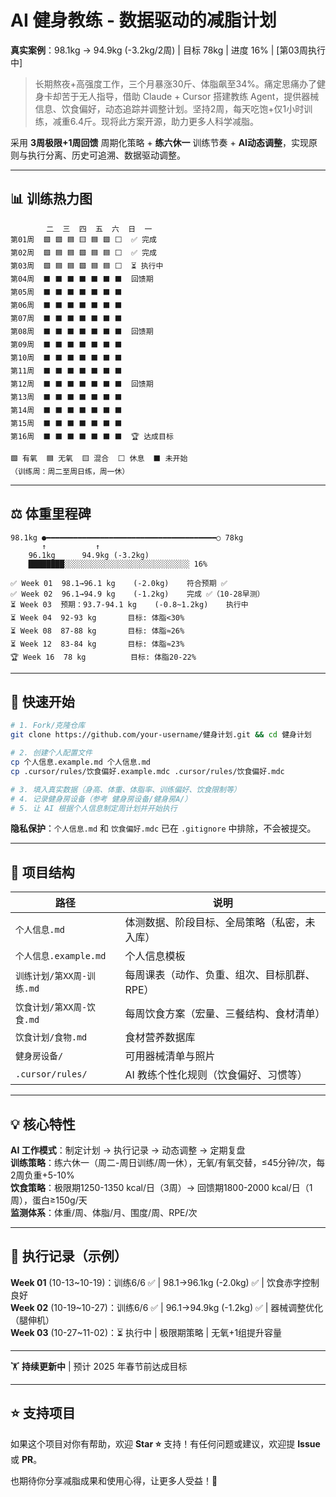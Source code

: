# AI 健身教练 - 数据驱动的减脂计划

**真实案例**：98.1kg → 94.9kg (-3.2kg/2周) | 目标 78kg | 进度 16% | [第03周执行中]

> 长期熬夜+高强度工作，三个月暴涨30斤、体脂飙至34%。痛定思痛办了健身卡却苦于无人指导，借助 Claude + Cursor 搭建教练 Agent，提供器械信息、饮食偏好，动态追踪并调整计划。坚持2周，每天吃饱+仅1小时训练，减重6.4斤。现将此方案开源，助力更多人科学减脂。

采用 **3周极限+1周回馈** 周期化策略 + **练六休一** 训练节奏 + **AI动态调整**，实现原则与执行分离、历史可追溯、数据驱动调整。

---

## 📊 训练热力图

```
        二  三  四  五  六  日  一
第01周  🟩 🟩 🟦 🟨 🟦 🟩 ⬜  ✅ 完成
第02周  🟩 🟦 🟦 🟩 🟦 🟦 ⬜  ✅ 完成
第03周  🟩 🟦 🟦 🟩 🟦 🟦 ⬜  ⏳ 执行中
第04周  ⬛ ⬛ ⬛ ⬛ ⬛ ⬛ ⬛  回馈期
第05周  ⬛ ⬛ ⬛ ⬛ ⬛ ⬛ ⬛  
第06周  ⬛ ⬛ ⬛ ⬛ ⬛ ⬛ ⬛  
第07周  ⬛ ⬛ ⬛ ⬛ ⬛ ⬛ ⬛  
第08周  ⬛ ⬛ ⬛ ⬛ ⬛ ⬛ ⬛  回馈期
第09周  ⬛ ⬛ ⬛ ⬛ ⬛ ⬛ ⬛  
第10周  ⬛ ⬛ ⬛ ⬛ ⬛ ⬛ ⬛  
第11周  ⬛ ⬛ ⬛ ⬛ ⬛ ⬛ ⬛  
第12周  ⬛ ⬛ ⬛ ⬛ ⬛ ⬛ ⬛  回馈期
第13周  ⬛ ⬛ ⬛ ⬛ ⬛ ⬛ ⬛  
第14周  ⬛ ⬛ ⬛ ⬛ ⬛ ⬛ ⬛  
第15周  ⬛ ⬛ ⬛ ⬛ ⬛ ⬛ ⬛  
第16周  ⬛ ⬛ ⬛ ⬛ ⬛ ⬛ ⬛  🏆 达成目标

🟩 有氧  🟦 无氧  🟨 混合  ⬜ 休息  ⬛ 未开始
（训练周：周二至周日练，周一休）
```

---

## ⚖️ 体重里程碑

```
98.1kg ●━━━━━━━━━━━━━━━━━━━━━━━━━━━━━━━━━━━━━━○ 78kg
       ↑           ↑      
    96.1kg      94.9kg (-3.2kg)
    ████████░░░░░░░░░░░░░░░░░░░░░░░░░░░░ 16%

✅ Week 01  98.1→96.1 kg    (-2.0kg)    符合预期 ✅
✅ Week 02  96.1→94.9 kg    (-1.2kg)    完成 ✅（10-28早测）
⏳ Week 03  预期：93.7-94.1 kg    (-0.8~1.2kg)    执行中
⏳ Week 04  92-93 kg       目标: 体脂<30%
⏳ Week 08  87-88 kg       目标: 体脂≈26%
⏳ Week 12  83-84 kg       目标: 体脂≈23%
🏆 Week 16  78 kg          目标: 体脂20-22%
```

---

## 🚀 快速开始

```bash
# 1. Fork/克隆仓库
git clone https://github.com/your-username/健身计划.git && cd 健身计划

# 2. 创建个人配置文件
cp 个人信息.example.md 个人信息.md
cp .cursor/rules/饮食偏好.example.mdc .cursor/rules/饮食偏好.mdc

# 3. 填入真实数据（身高、体重、体脂率、训练偏好、饮食限制等）
# 4. 记录健身房设备（参考 健身房设备/健身房A/）
# 5. 让 AI 根据个人信息制定周计划并开始执行
```

**隐私保护**：`个人信息.md` 和 `饮食偏好.mdc` 已在 `.gitignore` 中排除，不会被提交。

---

## 📂 项目结构

| 路径 | 说明 |
|------|------|
| `个人信息.md` | 体测数据、阶段目标、全局策略（私密，未入库） |
| `个人信息.example.md` | 个人信息模板 |
| `训练计划/第XX周-训练.md` | 每周课表（动作、负重、组次、目标肌群、RPE） |
| `饮食计划/第XX周-饮食.md` | 每周饮食方案（宏量、三餐结构、食材清单） |
| `饮食计划/食物.md` | 食材营养数据库 |
| `健身房设备/` | 可用器械清单与照片 |
| `.cursor/rules/` | AI 教练个性化规则（饮食偏好、习惯等） |

---

## 💡 核心特性

**AI 工作模式**：制定计划 → 执行记录 → 动态调整 → 定期复盘  
**训练策略**：练六休一（周二-周日训练/周一休），无氧/有氧交替，≤45分钟/次，每2周负重+5-10%  
**饮食策略**：极限期1250-1350 kcal/日（3周）→ 回馈期1800-2000 kcal/日（1周），蛋白≥150g/天  
**监测体系**：体重/周、体脂/月、围度/周、RPE/次

---

## 📝 执行记录（示例）

**Week 01** (10-13~10-19)：训练6/6 ✅ | 98.1→96.1kg (-2.0kg) ✅ | 饮食赤字控制良好  
**Week 02** (10-19~10-27)：训练6/6 ✅ | 96.1→94.9kg (-1.2kg) ✅ | 器械调整优化（腿伸机）  
**Week 03** (10-27~11-02)：⏳ 执行中 | 极限期策略 | 无氧+1组提升容量

---

🏋️ **持续更新中** | 预计 2025 年春节前达成目标

---

## ⭐ 支持项目

如果这个项目对你有帮助，欢迎 **Star ⭐** 支持！有任何问题或建议，欢迎提 **Issue** 或 **PR**。

也期待你分享减脂成果和使用心得，让更多人受益！💪


